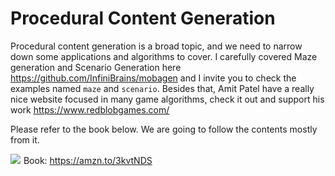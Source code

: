 # Procedural Content Generation

Procedural content generation is a broad topic, and we need to narrow down some applications and algorithms to cover. I carefully covered Maze generation and Scenario Generation here https://github.com/InfiniBrains/mobagen and I invite you to check the examples named `maze` and `scenario`. Besides that, Amit Patel have a really nice website focused in many game algorithms, check it out and support his work https://www.redblobgames.com/

Please refer to the book below. We are going to follow the contents mostly from it.

<a href="https://www.amazon.com/AI-Games-Third-Ian-Millington/dp/0367670569?hvadid=509062326676&hvpos=&hvnetw=g&hvrand=14550697854366430846&hvpone=&hvptwo=&hvqmt=&hvdev=c&hvdvcmdl=&hvlocint=&hvlocphy=9003006&hvtargid=pla-946782971463&psc=1&linkCode=li2&tag=tolstenko-20&linkId=e9ea9d7c2c4131719ef523890cd3d5db&language=en_US&ref_=as_li_ss_il" target="_blank"><img border="0" src="//ws-na.amazon-adsystem.com/widgets/q?_encoding=UTF8&ASIN=0367670569&Format=_SL160_&ID=AsinImage&MarketPlace=US&ServiceVersion=20070822&WS=1&tag=tolstenko-20&language=en_US" ></a><img src="https://ir-na.amazon-adsystem.com/e/ir?t=tolstenko-20&language=en_US&l=li2&o=1&a=0367670569" width="1" height="1" border="0" alt="" style="border:none !important; margin:0px !important;" />
Book: https://amzn.to/3kvtNDS